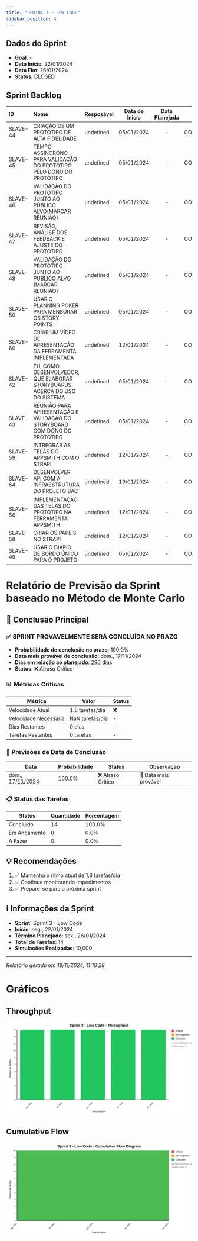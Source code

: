 ```yaml
---
title: "SPRINT 3 - LOW CODE"
sidebar_position: 4
---
```

## Dados do Sprint
* **Goal**: -
* **Data Início**: 22/01/2024
* **Data Fim**: 26/01/2024
* **Status**: CLOSED

## Sprint Backlog

|ID |Nome |Resposável |Data de Inicío | Data Planejada | Status|
|:----    |:----|:--------  |:-------:       | :----------:  | :---: |
|SLAVE-44|CRIAÇÃO DE UM PROTÓTIPO DE ALTA FIDELIDADE|undefined|05/01/2024|-|CONCLUÍDO|
|SLAVE-45|TEMPO ASSÍNCRONO PARA VALIDAÇÃO DO PROTÓTIPO PELO DONO DO PROTÓTIPO|undefined|05/01/2024|-|CONCLUÍDO|
|SLAVE-46|VALIDAÇÃO DO PROTÓTIPO JUNTO AO PÚBLICO ALVO(MARCAR REUNIÃO)|undefined|05/01/2024|-|CONCLUÍDO|
|SLAVE-47|REVISÃO, ANÁLISE DOS FEEDBACK E AJUSTE DO PROTÓTIPO|undefined|05/01/2024|-|CONCLUÍDO|
|SLAVE-48|VALIDAÇÃO DO PROTÓTIPO JUNTO AO PUBLICO ALVO (MARCAR REUNIÃO)|undefined|05/01/2024|-|CONCLUÍDO|
|SLAVE-50|USAR O PLANNING POKER PARA MENSURAR OS STORY POINTS|undefined|05/01/2024|-|CONCLUÍDO|
|SLAVE-60|CRIAR UM VÍDEO DE APRESENTAÇÃO DA FERRAMENTA IMPLEMENTADA |undefined|12/01/2024|-|CONCLUÍDO|
|SLAVE-42|EU, COMO DESENVOLVEDOR, QUE ELABORAR STORYBOARDS ACERCA DO USO DO SISTEMA|undefined|05/01/2024|-|CONCLUÍDO|
|SLAVE-43|REUNIÃO PARA APRESENTAÇÃO E VALIDAÇÃO DO STORYBOARD COM DONO DO PROTÓTIPO|undefined|05/01/2024|-|CONCLUÍDO|
|SLAVE-59|INTREGRAR AS TELAS DO APPSMITH COM O STRAPI |undefined|12/01/2024|-|CONCLUÍDO|
|SLAVE-64|DESENVOLVER API COM A INFRAESTRUTURA DO PROJETO BAC|undefined|19/01/2024|-|CONCLUÍDO|
|SLAVE-56|IMPLEMENTAÇÃO DAS TELAS DO PROTÓTIPO NA FERRAMENTA APPSMITH|undefined|12/01/2024|-|CONCLUÍDO|
|SLAVE-58|CRIAR OS PAPEIS NO STRAPI |undefined|12/01/2024|-|CONCLUÍDO|
|SLAVE-49|USAR O DIÁRIO DE BORDO ÚNICO PARA O PROJETO|undefined|05/01/2024|-|CONCLUÍDO|

# Relatório de Previsão da Sprint baseado no Método de Monte Carlo

## 🎯 Conclusão Principal

### ✅ SPRINT PROVAVELMENTE SERÁ CONCLUÍDA NO PRAZO

- **Probabilidade de conclusão no prazo**: 100.0%
- **Data mais provável de conclusão**: dom., 17/11/2024
- **Dias em relação ao planejado**: 296 dias
- **Status**: ❌ Atraso Crítico

### 📊 Métricas Críticas

| Métrica | Valor | Status |
|---------|--------|--------|
| Velocidade Atual | 1.8 tarefas/dia | ❌ |
| Velocidade Necessária | NaN tarefas/dia | - |
| Dias Restantes | 0 dias | - |
| Tarefas Restantes | 0 tarefas | - |

### 📅 Previsões de Data de Conclusão

| Data | Probabilidade | Status | Observação |
|------|---------------|---------|------------|
| dom., 17/11/2024 | 100.0% | ❌ Atraso Crítico | 📍 Data mais provável |

### 📋 Status das Tarefas

| Status | Quantidade | Porcentagem |
|--------|------------|-------------|
| Concluído | 14 | 100.0% |
| Em Andamento | 0 | 0.0% |
| A Fazer | 0 | 0.0% |

## 💡 Recomendações

1. ✅ Mantenha o ritmo atual de 1.8 tarefas/dia
2. ✅ Continue monitorando impedimentos
3. ✅ Prepare-se para a próxima sprint

## ℹ️ Informações da Sprint

- **Sprint**: Sprint 3 - Low Code
- **Início**: seg., 22/01/2024
- **Término Planejado**: sex., 26/01/2024
- **Total de Tarefas**: 14
- **Simulações Realizadas**: 10,000

---
*Relatório gerado em 18/11/2024, 11:16:28*

# Gráficos
## Throughput
![Throughput](./charts/throughput-4.svg)
## Cumulative Flow
![ Cumulative Flow](./charts/cfd-4.svg)

